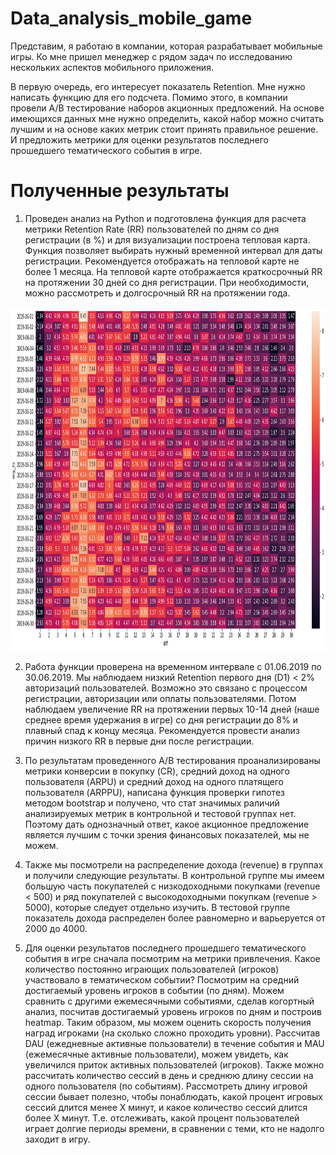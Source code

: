 # Data_analysis_mobile_game

Представим, я работаю в компании, которая разрабатывает мобильные игры. Ко мне пришел менеджер с рядом задач по исследованию нескольких аспектов мобильного приложения.

В первую очередь, его интересует показатель Retention. Мне нужно написать функцию для его подсчета. Помимо этого, в компании провели A/B тестирование наборов акционных предложений. На основе имеющихся данных мне нужно определить, какой набор можно считать лучшим и на основе каких метрик стоит принять правильное решение. И предложить метрики для оценки результатов последнего прошедшего тематического события в игре.

# Полученные результаты

1. Проведен анализ на Python и подготовлена функция для расчета метрики Retention Rate (RR) пользователей по дням со дня регистрации (в %) и для визуализации построена тепловая карта. Функция позволяет выбирать нужный временной интервал для даты регистрации. Рекомендуется отображать на тепловой карте не более 1 месяца. На тепловой карте отображается краткосрочный RR на протяжении 30 дней со дня регистрации. При необходимости, можно рассмотреть и долгосрочный RR на протяжении года.

<p align="center">

  <img width="760" height="550" src="https://github.com/Juldid/Data_analysis_mobile_game/blob/main/Cohorts.png">

</p>

2. Работа функции проверена на временном интервале с 01.06.2019 по 30.06.2019. Мы наблюдаем низкий Retention первого дня (D1) < 2% авторизаций пользователей. Возможно это связано с процессом регистрации, авторизации или оплаты пользователями. Потом наблюдаем увеличение RR на протяжении первых 10-14 дней (наше среднее время удержания в игре) со дня регистрации до 8% и плавный спад к концу месяца. Рекомендуется провести анализ причин низкого RR в первые дни после регистрации.

3. По результатам проведенного А/В тестирования проанализированы метрики конверсии в покупку (CR), средний доход на одного пользователя (ARPU) и средний доход на одного платящего пользователя (ARPPU), написана функция проверки гипотез методом bootstrap и получено, что стат значимых раличий анализируемых метрик в контрольной и тестовой группах нет. Поэтому дать однозначный ответ, какое акционное предложение является лучшим с точки зрения финансовых показателей, мы не можем. 

4. Также мы посмотрели на распределение дохода (revenue) в группах и получили следующие результаты. В контрольной группе мы имеем большую часть покупателей с низкодоходными покупками (revenue < 500) и ряд покупателей с высокодоходными покупкам (revenue > 5000), которые следует отдельно изучить. В тестовой группе показатель дохода распределен более равномерно и варьеруется от 2000 до 4000.

5. Для оценки результатов последнего прошедшего тематического события в игре сначала посмотрим на метрики привлечения. Какое количество постоянно играющих пользователей (игроков) участвовало в тематическом событии? Посмотрим на средний достигаемый уровень игроков в событии (по дням). Можем сравнить с другими ежемесячными событиями, сделав когортный анализ, посчитав достигаемый уровень игроков по дням и построив heatmap. Таким образом, мы можем оценить скорость получения наград игроками (на сколько сложно проходить уровни). Рассчитав DAU (ежедневные активные пользователи) в течение события и MAU (ежемесячные активные пользователи), можем увидеть, как увеличился приток активных пользователей (игроков). Также можно рассчитать количество сессий в день и среднюю длину сессии на одного пользователя (по событиям). Рассмотреть длину игровой сессии бывает полезно, чтобы понаблюдать, какой процент игровых сессий длится менее Х минут, и какое количество сессий длится более Х минут. Т.е. отслеживать, какой процент пользователей играет долгие периоды времени, в сравнении с теми, кто не надолго заходит в игру.
